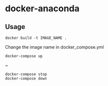 # docker-anaconda

## Usage

```
docker build -t IMAGE_NAME .
```
Change the image name in docker_compose.yml
```
docker-compose up
```
~
```
docker-compose stop
docker-compose down
```
